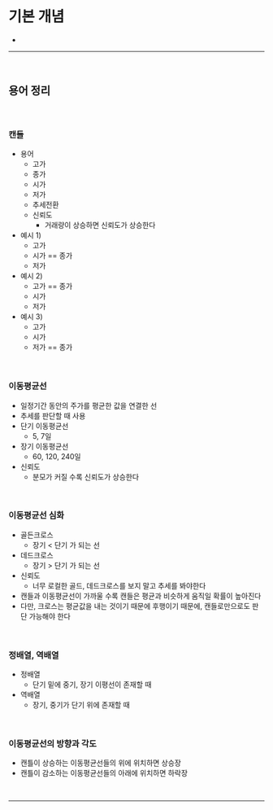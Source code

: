 # 기본 개념
> 
* 

<hr>
<br>

## 용어 정리
#### 

<br>

### 캔들
* 용어
  * 고가
  * 종가
  * 시가
  * 저가
  * 추세전환
  * 신뢰도
    * 거래량이 상승하면 신뢰도가 상승한다
* 예시 1)
  * 고가
  * 시가 == 종가
  * 저가
* 예시 2)
  * 고가 == 종가
  * 시가
  * 저가
* 예시 3)
  * 고가 
  * 시가
  * 저가 == 종가

<br>

### 이동평균선
* 일정기간 동안의 주가를 평균한 값을 연결한 선
* 추세를 판단할 때 사용
* 단기 이동평균선
  * 5, 7일
* 장기 이동평균선
  * 60, 120, 240일
* 신뢰도
  * 분모가 커질 수록 신뢰도가 상승한다

<br>

### 이동평균선 심화
* 골든크로스
  * 장기 < 단기 가 되는 선
* 데드크로스
  * 장기 > 단기 가 되는 선
* 신뢰도
  * 너무 로컬한 골드, 데드크로스를 보지 말고 추세를 봐야한다
* 캔들과 이동평균선이 가까울 수록 캔들은 평균과 비슷하게 움직일 확률이 높아진다
* 다만, 크로스는 평균값을 내는 것이기 때문에 후행이기 때문에, 캔들로만으로도 판단 가능해야 한다

<br>

### 정배열, 역배열
* 정배열
  * 단기 밑에 중기, 장기 이평선이 존재할 때
* 역배열
  * 장기, 중기가 단기 위에 존재할 때

<br>

### 이동평균선의 방향과 각도
* 캔틀이 상승하는 이동평균선들의 위에 위치하면 상승장
* 캔틀이 감소하는 이동평균선들의 아래에 위치하면 하락장

<br>
<hr>
<br>

